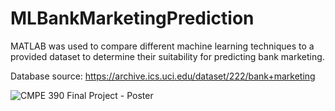 # MLBankMarketingPrediction
MATLAB was used to compare different machine learning techniques to a provided dataset to determine their suitability for predicting bank marketing.

Database source: https://archive.ics.uci.edu/dataset/222/bank+marketing

![CMPE 390 Final Project - Poster](https://github.com/yousefelsonbaty/MLBankMarketingPrediction/assets/126959659/1dbae0ce-d896-4afd-857b-bffc3de1bfd5)
